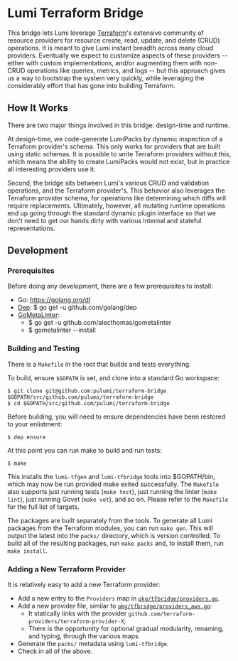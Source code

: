 # Lumi Terraform Bridge

This bridge lets Lumi leverage [Terraform](https://terraform.io)'s extensive community of resource providers for
resource create, read, update, and delete (CRUD) operations.  It is meant to give Lumi instant breadth across many
cloud providers.  Eventually we expect to customize aspects of these providers -- either with custom implementations,
and/or augmenting them with non-CRUD operations like queries, metrics, and logs -- but this approach gives us a way to
bootstrap the system very quickly, while leveraging the considerably effort that has gone into building Terraform.

## How It Works

There are two major things involved in this bridge: design-time and runtime.

At design-time, we code-generate LumiPacks by dynamic inspection of a Terraform provider's schema.  This only works for
providers that are built using static schemas.  It is possible to write Terraform providers without this, which means
the ability to create LumiPacks would not exist, but in practice all interesting providers use it.

Second, the bridge sits between Lumi's various CRUD and validation operations, and the Terraform provider's.  This
behavior also leverages the Terraform provider schema, for operations like determining which diffs will require
replacements.  Ultimately, however, all mutating runtime operations end up going through the standard dynamic plugin
interface so that we don't need to get our hands dirty with various internal and stateful representations.

## Development

### Prerequisites

Before doing any development, there are a few prerequisites to install:

* Go: https://golang.org/dl
* [Dep](https://github.com/golang/dep): $ go get -u github.com/golang/dep
* [GoMetaLinter](https://github.com/alecthomas/gometalinter):
    - $ go get -u github.com/alecthomas/gometalinter
    - $ gometalinter --install

### Building and Testing

There is a `Makefile` in the root that builds and tests everything.

To build, ensure `$GOPATH` is set, and clone into a standard Go workspace:

    $ git clone git@github.com:pulumi/terraform-bridge $GOPATH/src/github.com/pulumi/terraform-bridge
    $ cd $GOPATH/src/github.com/pulumi/terraform-bridge

Before building, you will need to ensure dependencies have been restored to your enlistment:

    $ dep ensure

At this point you can run make to build and run tests:

    $ make

This installs the `lumi-tfgen` and `lumi-tfbridge` tools into $GOPATH/bin, which may now be run provided make exited
successfully.  The `Makefile` also supports just running tests (`make test`), just running the linter (`make lint`),
just running Govet (`make vet`), and so on.  Please refer to the `Makefile` for the full list of targets.

The packages are built separately from the tools.  To generate all Lumi packages from the Terraform modules, you can
run `make gen`.  This will output the latest into the `packs/` directory, which is version controlled.  To build all of
the resulting packages, run `make packs` and, to install them, run `make install`.

### Adding a New Terraform Provider

It is relatively easy to add a new Terraform provider:

* Add a new entry to the `Providers` map in [`pkg/tfbridge/providers.go`](
  https://github.com/pulumi/terraform-bridge/blob/master/pkg/tfbridge/providers.go).
* Add a new provider file, similar to [`pkg/tfbridge/providers_aws.go`](
  https://github.com/pulumi/terraform-bridge/blob/master/pkg/tfbridge/providers_aws.go):
    - It statically links with the provider `github.com/terraform-providers/terraform-provider-X`;
    - There is the opportunity for optional gradual modularity, renaming, and typing, through the various maps.
* Generate the `packs/` metadata using `lumi-tfbridge`.
* Check in all of the above.


